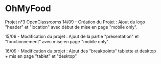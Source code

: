 # OhMyFood
Projet n°3 OpenClassrooms 14/09 - Création du Projet : Ajout du logo "header" et "location" avec début de mise en page "mobile only".

15/09 - Modification du projet : Ajout de la partie "présentation" et "fonctionnement" avec mise en page "mobile only".

16/09 - Modification du projet : Ajout des "breakpoints" tablette et desktop + mis en page "tablet" et "desktop"